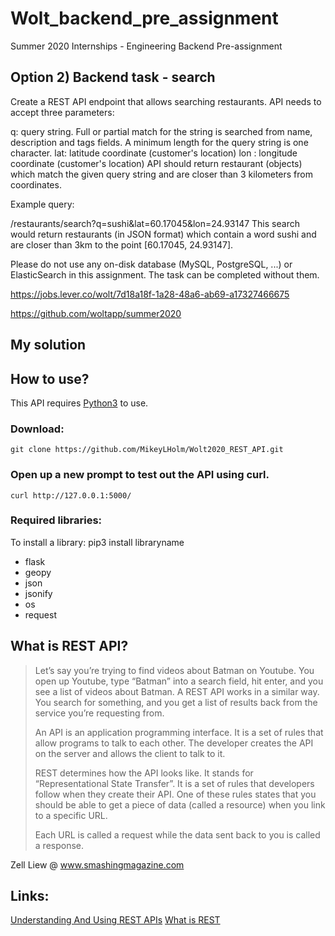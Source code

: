 # Wolt_backend_pre_assignment
Summer 2020 Internships - Engineering Backend Pre-assignment

## Option 2) Backend task - search
Create a REST API endpoint that allows searching restaurants. API needs to accept three parameters:

q: query string. Full or partial match for the string is searched from name, description and tags fields. A minimum length for the query string is one character.
lat: latitude coordinate (customer's location)
lon : longitude coordinate (customer's location)
API should return restaurant (objects) which match the given query string and are closer than 3 kilometers from coordinates.

Example query:

/restaurants/search?q=sushi&lat=60.17045&lon=24.93147
This search would return restaurants (in JSON format) which contain a word sushi and are closer than 3km to the point [60.17045, 24.93147].

Please do not use any on-disk database (MySQL, PostgreSQL, ...) or ElasticSearch in this assignment. The task can be completed without them.

https://jobs.lever.co/wolt/7d18a18f-1a28-48a6-ab69-a17327466675

https://github.com/woltapp/summer2020

## My solution

## How to use?

This API requires [Python3](https://realpython.com/installing-python/) to use.

### Download:
```git clone https://github.com/MikeyLHolm/Wolt2020_REST_API.git```

### Open up a new prompt to test out the API using curl.
```curl http://127.0.0.1:5000/```

### Required libraries:

To install a library: pip3 install libraryname
* flask
* geopy
* json
* jsonify
* os
* request

## What is REST API?

>Let’s say you’re trying to find videos about Batman on Youtube. You open up Youtube, type “Batman” into a search field, hit enter, and you see a list of videos about Batman. A REST API works in a similar way. You search for something, and you get a list of results back from the service you’re requesting from.
>
>An API is an application programming interface. It is a set of rules that allow programs to talk to each other. The developer creates the API on the server and allows the client to talk to it.
>
>REST determines how the API looks like. It stands for “Representational State Transfer”. It is a set of rules that developers follow when they create their API. One of these rules states that you should be able to get a piece of data (called a resource) when you link to a specific URL.
>
>Each URL is called a request while the data sent back to you is called a response.

Zell Liew @ www.smashingmagazine.com 

## Links:

[Understanding And Using REST APIs](https://www.smashingmagazine.com/2018/01/understanding-using-rest-api/)
[What is REST](https://en.wikipedia.org/wiki/Representational_state_transfer)
